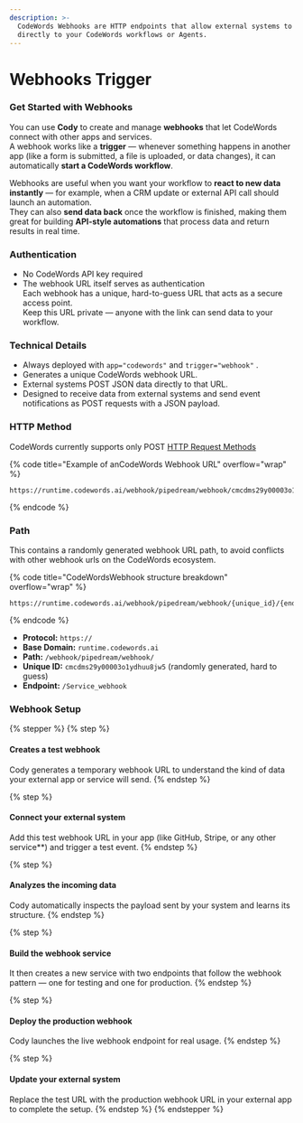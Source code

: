 ```yaml
---
description: >-
  CodeWords Webhooks are HTTP endpoints that allow external systems to send data
  directly to your CodeWords workflows or Agents.
---
```


# Webhooks Trigger

### Get Started with Webhooks

You can use **Cody** to create and manage **webhooks** that let CodeWords connect with other apps and services.\
A webhook works like a **trigger** — whenever something happens in another app (like a form is submitted, a file is uploaded, or data changes), it can automatically **start a CodeWords workflow**.

Webhooks are useful when you want your workflow to **react to new data instantly** — for example, when a CRM update or external API call should launch an automation.\
They can also **send data back** once the workflow is finished, making them great for building **API-style automations** that process data and return results in real time.

### **Authentication**

* No CodeWords API key required
* The webhook URL itself serves as authentication\
  Each webhook has a unique, hard-to-guess URL that acts as a secure access point.\
  Keep this URL private — anyone with the link can send data to your workflow.

### **Technical Details**

* Always deployed with `app="codewords"` and `trigger="webhook"` .
* Generates a unique CodeWords webhook URL.
* External systems POST JSON data directly to that URL.
* Designed to receive data from external systems and send event notifications as POST requests with a JSON payload.

### HTTP Method

CodeWords currently supports only POST [HTTP Request Methods](https://developer.mozilla.org/en-US/docs/Web/HTTP/Reference/Methods)

{% code title="Example of anCodeWords Webhook URL" overflow="wrap" %}
```
https://runtime.codewords.ai/webhook/pipedream/webhook/cmcdms29y00003o1ydhuu8jw5/gmail_to_salesforce_automation_webhook
```
{% endcode %}

### Path

This contains a randomly generated webhook URL path, to avoid conflicts with other webhook urls on the CodeWords ecosystem.

{% code title="CodeWordsWebhook structure breakdown" overflow="wrap" %}
```
https://runtime.codewords.ai/webhook/pipedream/webhook/{unique_id}/{endpoint_name}
```
{% endcode %}

* **Protocol:** `https://`
* **Base Domain:** `runtime.codewords.ai`
* **Path:** `/webhook/pipedream/webhook/`
* **Unique ID:** `cmcdms29y00003o1ydhuu8jw5` (randomly generated, hard to guess)
* **Endpoint:**  `/Service_webhook`&#x20;

### Webhook Setup

{% stepper %}
{% step %}
#### Creates a test webhook

Cody generates a temporary webhook URL to understand the kind of data your external app or service will send.
{% endstep %}

{% step %}
#### Connect your external system

Add this test webhook URL in your app (like GitHub, Stripe, or any other service\*\*) and trigger a test event.
{% endstep %}

{% step %}
#### Analyzes the incoming data

Cody automatically inspects the payload sent by your system and learns its structure.
{% endstep %}

{% step %}
#### Build the webhook service

It then creates a new service with two endpoints that follow the webhook pattern — one for testing and one for production.
{% endstep %}

{% step %}
#### Deploy the production webhook

Cody launches the live webhook endpoint for real usage.
{% endstep %}

{% step %}
#### Update your external system

Replace the test URL with the production webhook URL in your external app to complete the setup.
{% endstep %}
{% endstepper %}
